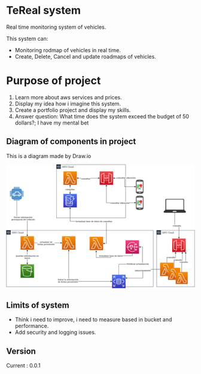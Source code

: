 # TeReal system
Real time monitoring system of vehicles.

This system can:
* Monitoring rodmap of vehicles in real time.
* Create, Delete, Cancel and update roadmaps of vehicles.

# Purpose of project
1) Learn more about aws services and prices.
2) Display my idea how i imagine this system.
3) Create a portfolio project and display my skills.
4) Answer question: What time does the system exceed the budget of 50 dollars?; I have my mental bet

## Diagram of components in project
This is a diagram made by Draw.io

![Diagram of project TeReal](https://github.com/CarlosChicata/TeReal/blob/main/Diagrama%20de%20proyecto%20TeReal_v0.0.1.png)

## Limits of system
* Think i need to improve, i need to measure based in bucket and performance.
* Add security and logging issues.

## Version
Current : 0.0.1
